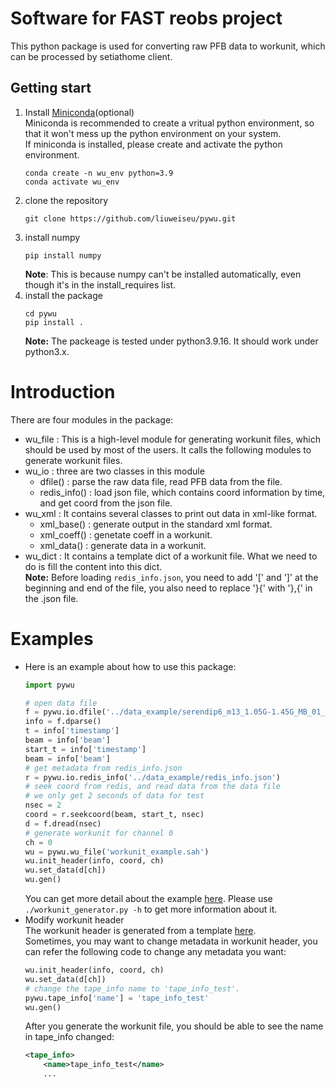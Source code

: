 # Software for FAST reobs project
This python package is used for converting raw PFB data to workunit, which can be processed by setiathome client.  
## Getting start
1. Install [Miniconda](https://docs.conda.io/en/latest/miniconda.html)(optional)  
Miniconda is recommended to create a vritual python environment, so that it won't mess up the python environment on your system.  
If miniconda is installed, please create and activate the python environment.
    ```
    conda create -n wu_env python=3.9
    conda activate wu_env
    ``` 
2. clone the repository
    ```
    git clone https://github.com/liuweiseu/pywu.git
    ```
3. install numpy
    ```
    pip install numpy
    ```
   **Note**: This is because numpy can't be installed automatically, even though it's in the install_requires list.
4. install the package
    ```
    cd pywu
    pip install .
    ```
    **Note:** The packeage is tested under python3.9.16. It should work under python3.x. 
# Introduction
There are four modules in the package:  
* wu_file : This is a high-level module for generating workunit files, which should be used by most of the users. It calls the following modules to generate workunit files.
* wu_io : three are two classes in this module  
    * dfile() : parse the raw data file, read PFB data from the file.
    * redis_info() : load json file, which contains coord information by time, and get coord from the json file.
* wu_xml : It contains several classes to print out data in xml-like format.  
    * xml_base() : generate output in the standard xml format.
    * xml_coeff() : genetate coeff in a workunit.
    * xml_data() : generate data in a workunit.
* wu_dict : It contains a template dict of a workunit file. What we need to do is fill the content into this dict.  
**Note:** Before loading `redis_info.json`, you need to add '[' and ']' at the beginning and end of the file, you also need to replace '}{' with '},{' in the .json file.
# Examples 
* Here is an example about how to use this package:
    ```python
    import pywu

    # open data file
    f = pywu.io.dfile('../data_example/serendip6_m13_1.05G-1.45G_MB_01_00_20230511_165609_868843681_raw_2s.dat')
    info = f.dparse()
    t = info['timestamp']
    beam = info['beam']
    start_t = info['timestamp']
    beam = info['beam']
    # get metadata from redis_info.json
    r = pywu.io.redis_info('../data_example/redis_info.json')
    # seek coord from redis, and read data from the data file
    # we only get 2 seconds of data for test
    nsec = 2
    coord = r.seekcoord(beam, start_t, nsec)
    d = f.dread(nsec)
    # generate workunit for channel 0
    ch = 0
    wu = pywu.wu_file('workunit_example.sah')
    wu.init_header(info, coord, ch)
    wu.set_data(d[ch])
    wu.gen()
    ```
    You can get more detail about the example [here](https://github.com/liuweiseu/pywu/blob/master/examples). Please use `./workunit_generator.py -h` to get more information about it.  
* Modify workunit header   
The workunit header is generated from a template [here](https://github.com/liuweiseu/pywu/blob/master/pywu/wu_dict.py).  
Sometimes, you may want to change metadata in workunit header, you can refer the following code to change any metadata you want:
    ```python
    wu.init_header(info, coord, ch)
    wu.set_data(d[ch])
    # change the tape_info name to 'tape_info_test'.
    pywu.tape_info['name'] = 'tape_info_test'
    wu.gen()
    ```
    After you generate the workunit file, you should be able to see the name in tape_info changed:
    ```xml
    <tape_info>
        <name>tape_info_test</name>
        ...
    ```